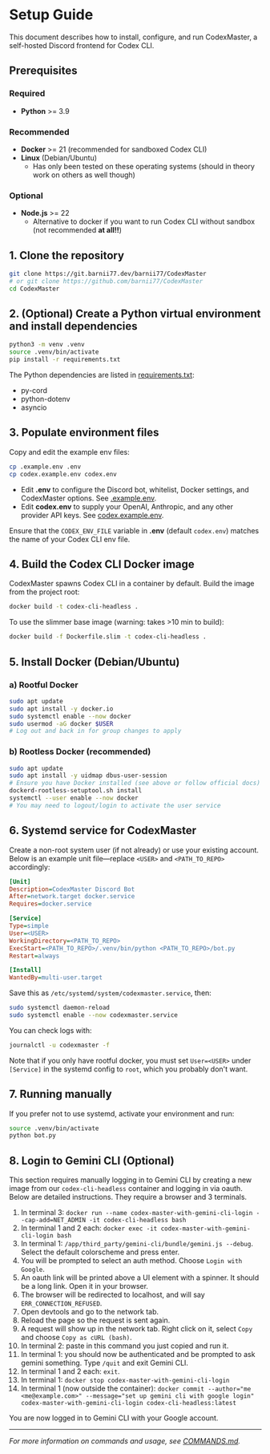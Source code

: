 # Setup Guide

This document describes how to install, configure, and run CodexMaster, a self-hosted Discord frontend for Codex CLI.

## Prerequisites

### Required

- **Python** >= 3.9

### Recommended

- **Docker** >= 21 (recommended for sandboxed Codex CLI)
- **Linux** (Debian/Ubuntu)
    - Has only been tested on these operating systems (should in theory work on others as well though)

### Optional

- **Node.js** >= 22
    - Alternative to docker if you want to run Codex CLI without sandbox (not recommended **at all!!**)

## 1. Clone the repository

```bash
git clone https://git.barnii77.dev/barnii77/CodexMaster
# or git clone https://github.com/barnii77/CodexMaster
cd CodexMaster
```

## 2. (Optional) Create a Python virtual environment and install dependencies

```bash
python3 -m venv .venv
source .venv/bin/activate
pip install -r requirements.txt
```

The Python dependencies are listed in [requirements.txt](../requirements.txt):

- py-cord
- python-dotenv
- asyncio

## 3. Populate environment files

Copy and edit the example env files:

```bash
cp .example.env .env
cp codex.example.env codex.env
```

- Edit **.env** to configure the Discord bot, whitelist, Docker settings, and CodexMaster options. See [.example.env](../.example.env).
- Edit **codex.env** to supply your OpenAI, Anthropic, and any other provider API keys. See [codex.example.env](../codex.example.env).

Ensure that the `CODEX_ENV_FILE` variable in **.env** (default `codex.env`) matches the name of your Codex CLI env file.

## 4. Build the Codex CLI Docker image

CodexMaster spawns Codex CLI in a container by default. Build the image from the project root:

```bash
docker build -t codex-cli-headless .
```

To use the slimmer base image (warning: takes >10 min to build):

```bash
docker build -f Dockerfile.slim -t codex-cli-headless .
```

## 5. Install Docker (Debian/Ubuntu)

### a) Rootful Docker

```bash
sudo apt update
sudo apt install -y docker.io
sudo systemctl enable --now docker
sudo usermod -aG docker $USER
# Log out and back in for group changes to apply
```

### b) Rootless Docker (recommended)

```bash
sudo apt update
sudo apt install -y uidmap dbus-user-session
# Ensure you have Docker installed (see above or follow official docs)
dockerd-rootless-setuptool.sh install
systemctl --user enable --now docker
# You may need to logout/login to activate the user service
```

## 6. Systemd service for CodexMaster

Create a non-root system user (if not already) or use your existing account. Below is an example unit file—replace `<USER>` and `<PATH_TO_REPO>` accordingly:

```ini
[Unit]
Description=CodexMaster Discord Bot
After=network.target docker.service
Requires=docker.service

[Service]
Type=simple
User=<USER>
WorkingDirectory=<PATH_TO_REPO>
ExecStart=<PATH_TO_REPO>/.venv/bin/python <PATH_TO_REPO>/bot.py
Restart=always

[Install]
WantedBy=multi-user.target
```

Save this as `/etc/systemd/system/codexmaster.service`, then:

```bash
sudo systemctl daemon-reload
sudo systemctl enable --now codexmaster.service
```

You can check logs with:

```bash
journalctl -u codexmaster -f
```

Note that if you only have rootful docker, you must set `User=<USER>` under `[Service]` in the systemd config to `root`, which you probably don't want.

## 7. Running manually

If you prefer not to use systemd, activate your environment and run:

```bash
source .venv/bin/activate
python bot.py
```

## 8. Login to Gemini CLI (Optional)

This section requires manually logging in to Gemini CLI by creating a new image from our `codex-cli-headless` container and logging in via oauth.
Below are detailed instructions. They require a browser and 3 terminals.

1. In terminal 3: `docker run --name codex-master-with-gemini-cli-login --cap-add=NET_ADMIN -it codex-cli-headless bash`
2. In terminal 1 and 2 each: `docker exec -it codex-master-with-gemini-cli-login bash`
3. In terminal 1: `/app/third_party/gemini-cli/bundle/gemini.js --debug`. Select the default colorscheme and press enter.
4. You will be prompted to select an auth method. Choose `Login with Google`.
5. An oauth link will be printed above a UI element with a spinner. It should be a long link. Open it in your browser.
6. The browser will be redirected to localhost, and will say `ERR_CONNECTION_REFUSED`.
7. Open devtools and go to the network tab.
8. Reload the page so the request is sent again.
9. A request will show up in the network tab. Right click on it, select `Copy` and choose `Copy as cURL (bash)`.
10. In terminal 2: paste in this command you just copied and run it.
11. In terminal 1: you should now be authenticated and be prompted to ask gemini something. Type `/quit` and exit Gemini CLI.
12. In terminal 1 and 2 each: `exit`.
13. In terminal 1: `docker stop codex-master-with-gemini-cli-login`
14. In terminal 1 (now outside the container): `docker commit --author="me <me@example.com>" --message="set up gemini cli with google login" codex-master-with-gemini-cli-login codex-cli-headless:latest`

You are now logged in to Gemini CLI with your Google account.

---

*For more information on commands and usage, see [COMMANDS.md](COMMANDS.md).* 
